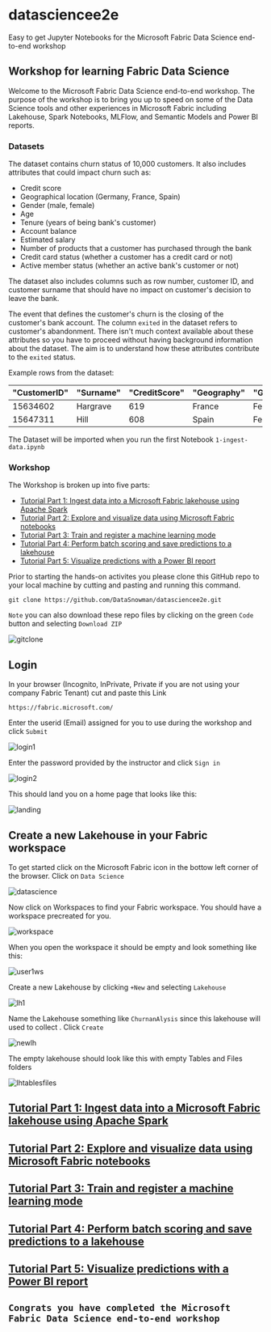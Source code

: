 # datasciencee2e
Easy to get Jupyter Notebooks for the Microsoft Fabric Data Science end-to-end workshop

## Workshop for learning Fabric Data Science

Welcome to the Microsoft Fabric Data Science end-to-end workshop. The purpose of the workshop is to bring you up to speed on some of the Data Science tools and other experiences in Microsoft Fabric including Lakehouse, Spark Notebooks, MLFlow, and Semantic Models and Power BI reports.

### Datasets

The dataset contains churn status of 10,000 customers. It also includes attributes that could impact churn such as:

* Credit score
* Geographical location (Germany, France, Spain)
* Gender (male, female)
* Age
* Tenure (years of being bank's customer)
* Account balance
* Estimated salary
* Number of products that a customer has purchased through the bank
* Credit card status (whether a customer has a credit card or not)
* Active member status (whether an active bank's customer or not)

The dataset also includes columns such as row number, customer ID, and customer surname that should have no impact on customer's decision to leave the bank. 

The event that defines the customer's churn is the closing of the customer's bank account. The column `exited` in the dataset refers to customer's abandonment. There isn't much context available about these attributes so you have to proceed without having background information about the dataset. The aim is to understand how these attributes contribute to the `exited` status.

Example rows from the dataset:

|"CustomerID"|"Surname"|"CreditScore"|"Geography"|"Gender"|"Age"|"Tenure"|"Balance"|"NumOfProducts"|"HasCrCard"|"IsActiveMember"|"EstimatedSalary"|"Exited"|
|---|---|---|---|---|---|---|---|---|---|---|---|---|
|15634602|Hargrave|619|France|Female|42|2|0.00|1|1|1|101348.88|1|
|15647311|Hill|608|Spain|Female|41|1|83807.86|1|0|1|112542.58|0|

The Dataset will be imported when you run the first Notebook `1-ingest-data.ipynb`

### Workshop

The Workshop is broken up into five parts:

* [Tutorial Part 1: Ingest data into a Microsoft Fabric lakehouse using Apache Spark](https://learn.microsoft.com/en-us/fabric/data-science/tutorial-data-science-ingest-data)
* [Tutorial Part 2: Explore and visualize data using Microsoft Fabric notebooks](https://learn.microsoft.com/en-us/fabric/data-science/tutorial-data-science-explore-notebook)
* [Tutorial Part 3: Train and register a machine learning mode](https://learn.microsoft.com/en-us/fabric/data-science/tutorial-data-science-train-models)
* [Tutorial Part 4: Perform batch scoring and save predictions to a lakehouse](https://learn.microsoft.com/en-us/fabric/data-science/tutorial-data-science-batch-scoring)
* [Tutorial Part 5: Visualize predictions with a Power BI report](https://learn.microsoft.com/en-us/fabric/data-science/tutorial-data-science-create-report)

Prior to starting the hands-on activites you please clone this GitHub repo to your local machine by cutting and pasting and running this command.

```    
git clone https://github.com/DataSnowman/datasciencee2e.git
```

`Note` you can also download these repo files by clicking on the green `Code` button and selecting `Download ZIP`

![gitclone](https://raw.githubusercontent.com/datasnowman/datasciencee2e/main/images/gitclone.png)


## Login

In your browser (Incognito, InPrivate, Private if you are not using your company Fabric Tenant) cut and paste this Link

```
https://fabric.microsoft.com/
```
 
Enter the userid (Email) assigned for you to use during the workshop and click `Submit`

![login1](https://raw.githubusercontent.com/datasnowman/datasciencee2e/main/images/login1.png)

Enter the password provided by the instructor and click `Sign in`

![login2](https://raw.githubusercontent.com/datasnowman/datasciencee2e/main/images/login2.png)

This should land you on a home page that looks like this:

![landing](https://raw.githubusercontent.com/datasnowman/datasciencee2e/main/images/landing.png)

## Create a new Lakehouse in your Fabric workspace

To get started click on the Microsoft Fabric icon in the bottow left corner of the browser.  Click on `Data Science`

![datascience](https://raw.githubusercontent.com/datasnowman/datasciencee2e/main/images/datascience.png)

Now click on Workspaces to find your Fabric workspace.  You should have a workspace precreated for you.

![workspace](https://raw.githubusercontent.com/datasnowman/datasciencee2e/main/images/workspace.png)

When you open the workspace it should be empty and look something like this:

![user1ws](https://raw.githubusercontent.com/datasnowman/datasciencee2e/main/images/user1ws.png)

Create a new Lakehouse by clicking `+New` and selecting `Lakehouse`

![lh1](https://raw.githubusercontent.com/datasnowman/datasciencee2e/main/images/lh1.png)

Name the Lakehouse something like `ChurnanAlysis` since this lakehouse will used to collect .  Click `Create`

![newlh](https://raw.githubusercontent.com/datasnowman/datasciencee2e/main/images/newlh.png)

The empty lakehouse should look like this with empty Tables and Files folders

![lhtablesfiles](https://raw.githubusercontent.com/datasnowman/datasciencee2e/main/images/lhtablesfiles.png)


## [Tutorial Part 1: Ingest data into a Microsoft Fabric lakehouse using Apache Spark](https://learn.microsoft.com/en-us/fabric/data-science/tutorial-data-science-ingest-data)

## [Tutorial Part 2: Explore and visualize data using Microsoft Fabric notebooks](https://learn.microsoft.com/en-us/fabric/data-science/tutorial-data-science-explore-notebook)

## [Tutorial Part 3: Train and register a machine learning mode](https://learn.microsoft.com/en-us/fabric/data-science/tutorial-data-science-train-models)

## [Tutorial Part 4: Perform batch scoring and save predictions to a lakehouse](https://learn.microsoft.com/en-us/fabric/data-science/tutorial-data-science-batch-scoring)

## [Tutorial Part 5: Visualize predictions with a Power BI report](https://learn.microsoft.com/en-us/fabric/data-science/tutorial-data-science-create-report)

## `Congrats you have completed the Microsoft Fabric Data Science end-to-end workshop`